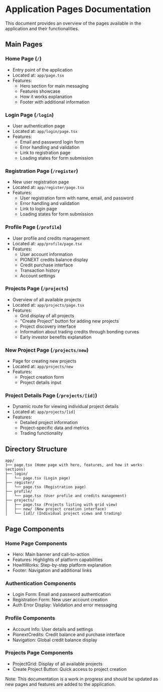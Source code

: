 # Application Pages Documentation

This document provides an overview of the pages available in the application and their functionalities.

## Main Pages

### Home Page (`/`)
- Entry point of the application
- Located at: `app/page.tsx`
- Features:
  - Hero section for main messaging
  - Features showcase
  - How it works explanation
  - Footer with additional information

### Login Page (`/login`)
- User authentication page
- Located at: `app/login/page.tsx`
- Features:
  - Email and password login form
  - Error handling and validation
  - Link to registration page
  - Loading states for form submission

### Registration Page (`/register`)
- New user registration page
- Located at: `app/register/page.tsx`
- Features:
  - User registration form with name, email, and password
  - Error handling and validation
  - Link to login page
  - Loading states for form submission

### Profile Page (`/profile`)
- User profile and credits management
- Located at: `app/profile/page.tsx`
- Features:
  - User account information
  - PIONEXT credits balance display
  - Credit purchase interface
  - Transaction history
  - Account settings

### Projects Page (`/projects`)
- Overview of all available projects
- Located at: `app/projects/page.tsx`
- Features:
  - Grid display of all projects
  - "Create Project" button for adding new projects
  - Project discovery interface
  - Information about trading credits through bonding curves
  - Early investor benefits explanation

### New Project Page (`/projects/new`)
- Page for creating new projects
- Located at: `app/projects/new`
- Features:
  - Project creation form
  - Project details input

### Project Details Page (`/projects/[id]`)
- Dynamic route for viewing individual project details
- Located at: `app/projects/[id]`
- Features:
  - Detailed project information
  - Project-specific data and metrics
  - Trading functionality

## Directory Structure

```
app/
├── page.tsx (Home page with hero, features, and how it works sections)
├── login/
│   └── page.tsx (Login page)
├── register/
│   └── page.tsx (Registration page)
├── profile/
│   └── page.tsx (User profile and credits management)
├── projects/
│   ├── page.tsx (Projects listing with grid view)
│   ├── new/ (New project creation interface)
│   └── [id]/ (Individual project views and trading)
```

## Page Components

### Home Page Components
- Hero: Main banner and call-to-action
- Features: Highlights of platform capabilities
- HowItWorks: Step-by-step platform explanation
- Footer: Navigation and additional links

### Authentication Components
- Login Form: Email and password authentication
- Registration Form: New user account creation
- Auth Error Display: Validation and error messaging

### Profile Components
- Account Info: User details and settings
- PionextCredits: Credit balance and purchase interface
- Navigation: Global credit balance display

### Projects Page Components
- ProjectGrid: Display of all available projects
- Create Project Button: Quick access to project creation

Note: This documentation is a work in progress and should be updated as new pages and features are added to the application. 